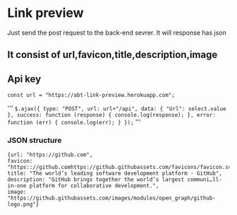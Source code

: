 # Link preview 

Just send the post request to the back-end sevrer. It will
 response has json 
 <br>
 ## It consist of url,favicon,title,description,image

 ## Api key
 
 `const url = "https://abt-link-preview.herokuapp.com";`

'''
 `$.ajax({
        type: "POST",
        url: url+"/api",
        data: { "Url": select.value },
        success: function (response) {
          console.log(response);
        },
        error: function (err) {
          console.log(err);
        }
      });`
'''

### JSON structure 

```
{url: "https://github.com", 
favicon: "https:://github.comhttps://github.githubassets.com/favicons/favicon.svg", 
title: "The world’s leading software development platform · GitHub", description: "GitHub brings together the world’s largest communi…ll-in-one platform for collaborative development.", 
image: "https://github.githubassets.com/images/modules/open_graph/github-logo.png"}
```


